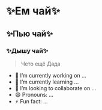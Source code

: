 # ✨Ем чай✨
## ✨Пью чай✨
### ✨Дышу чай✨
>Чето ещё
>Дада


- 🔭 I’m currently working on ... 
- 🌱 I’m currently learning ...
- 👯 I’m looking to collaborate on ...
- 😄 Pronouns: ...
- ⚡ Fun fact: ...
